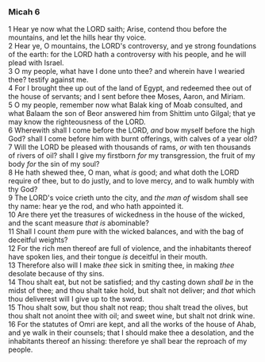 ### Micah 6

1 Hear ye now what the LORD saith; Arise, contend thou before the mountains, and let the hills hear thy voice.  
2 Hear ye, O mountains, the LORD's controversy, and ye strong foundations of the earth: for the LORD hath a controversy with his people, and he will plead with Israel.  
3 O my people, what have I done unto thee? and wherein have I wearied thee? testify against me.  
4 For I brought thee up out of the land of Egypt, and redeemed thee out of the house of servants; and I sent before thee Moses, Aaron, and Miriam.  
5 O my people, remember now what Balak king of Moab consulted, and what Balaam the son of Beor answered him from Shittim unto Gilgal; that ye may know the righteousness of the LORD.  
6 Wherewith shall I come before the LORD, *and* bow myself before the high God? shall I come before him with burnt offerings, with calves of a year old?  
7 Will the LORD be pleased with thousands of rams, *or* with ten thousands of rivers of oil? shall I give my firstborn *for* my transgression, the fruit of my body *for* the sin of my soul?  
8 He hath shewed thee, O man, what *is* good; and what doth the LORD require of thee, but to do justly, and to love mercy, and to walk humbly with thy God?  
9 The LORD's voice crieth unto the city, and *the man of* wisdom shall see thy name: hear ye the rod, and who hath appointed it.  
10 Are there yet the treasures of wickedness in the house of the wicked, and the scant measure *that is* abominable?  
11 Shall I count *them* pure with the wicked balances, and with the bag of deceitful weights?  
12 For the rich men thereof are full of violence, and the inhabitants thereof have spoken lies, and their tongue *is* deceitful in their mouth.  
13 Therefore also will I make *thee* sick in smiting thee, in making *thee* desolate because of thy sins.  
14 Thou shalt eat, but not be satisfied; and thy casting down *shall be* in the midst of thee; and thou shalt take hold, but shalt not deliver; and *that* which thou deliverest will I give up to the sword.  
15 Thou shalt sow, but thou shalt not reap; thou shalt tread the olives, but thou shalt not anoint thee with oil; and sweet wine, but shalt not drink wine.  
16 For the statutes of Omri are kept, and all the works of the house of Ahab, and ye walk in their counsels; that I should make thee a desolation, and the inhabitants thereof an hissing: therefore ye shall bear the reproach of my people.  
